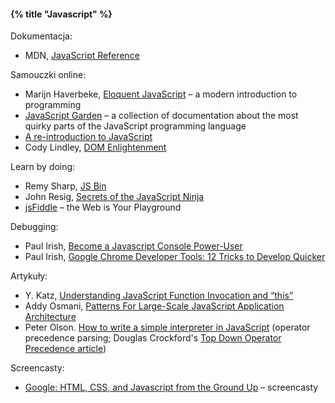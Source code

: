 #### {% title "Javascript" %}

Dokumentacja:

* MDN,
  [JavaScript Reference](https://developer.mozilla.org/en/JavaScript/Reference/)

Samouczki online:

* Marijn Haverbeke, [Eloquent JavaScript](http://eloquentjavascript.net/) –
  a modern introduction to programming
* [JavaScript Garden](http://bonsaiden.github.com/JavaScript-Garden/) –
  a collection of documentation about the most quirky parts of the
  JavaScript programming language
* [A re-introduction to JavaScript](https://developer.mozilla.org/en/A_re-introduction_to_JavaScript)
* Cody Lindley, [DOM Enlightenment](http://domenlightenment.com/)

Learn by doing:

* Remy Sharp, [JS Bin](http://jsbin.com/)
* John Resig, [Secrets of the JavaScript Ninja](http://ejohn.org/apps/learn/)
* [jsFiddle](http://jsfiddle.net/) – the Web is Your Playground

Debugging:

* Paul Irish,
  [Become a Javascript Console Power-User](http://www.youtube.com/watch?v=4mf_yNLlgic)
* Paul Irish,
  [Google Chrome Developer Tools: 12 Tricks to Develop Quicker](http://www.youtube.com/watch?v=nOEw9iiopwI)

Artykuły:

* Y. Katz,
 [Understanding JavaScript Function Invocation and “this”](http://yehudakatz.com/2011/08/11/understanding-javascript-function-invocation-and-this/)
* Addy Osmani,
 [Patterns For Large-Scale JavaScript Application Architecture](http://addyosmani.com/largescalejavascript/)
* Peter Olson.
 [How to write a simple interpreter in JavaScript](http://www.codeproject.com/Articles/345888/How-to-write-a-simple-interpreter-in-JavaScript)
 (operator precedence parsing; Douglas Crockford's [Top Down Operator Precedence article](http://javascript.crockford.com/tdop/tdop.html))

Screencasty:

* [Google: HTML, CSS, and Javascript from the Ground Up](http://code.google.com/edu/submissions/html-css-javascript/) –
  screencasty

